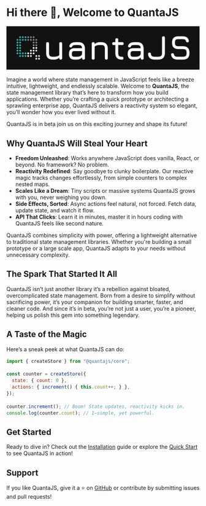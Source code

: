 # Hi there 👋, Welcome to QuantaJS
![Logo](https://github.com/quanta-js/quanta/blob/master/assets/quantajs_banner.png?raw=true)

Imagine a world where state management in JavaScript feels like a breeze intuitive, lightweight, and endlessly scalable. Welcome to **QuantaJS**, the state management library that’s here to transform how you build applications. Whether you’re crafting a quick prototype or architecting a sprawling enterprise app, QuantaJS delivers a reactivity system so elegant, you’ll wonder how you ever lived without it.

<Callout type="info">
QuantaJS is in beta join us on this exciting journey and shape its future!
</Callout>

## Why QuantaJS Will Steal Your Heart

- **Freedom Unleashed**: Works anywhere JavaScript does vanilla, React, or beyond. No framework? No problem.
- **Reactivity Redefined**: Say goodbye to clunky boilerplate. Our reactive magic tracks changes effortlessly, from simple counters to complex nested maps.
- **Scales Like a Dream**: Tiny scripts or massive systems QuantaJS grows with you, never weighing you down.
- **Side Effects, Sorted**: Async actions feel natural, not forced. Fetch data, update state, and watch it flow.
- **API That Clicks**: Learn it in minutes, master it in hours coding with QuantaJS feels like second nature.

QuantaJS combines simplicity with power, offering a lightweight alternative to traditional state management libraries. Whether you're building a small prototype or a large scale app, QuantaJS adapts to your needs without unnecessary complexity.


## The Spark That Started It All

QuantaJS isn’t just another library it’s a rebellion against bloated, overcomplicated state management. Born from a desire to simplify without sacrificing power, it’s your companion for building smarter, faster, and cleaner code. And since it’s in beta, you’re not just a user, you’re a pioneer, helping us polish this gem into something legendary.

## A Taste of the Magic

Here’s a sneak peek at what QuantaJS can do:

```javascript
import { createStore } from "@quantajs/core";

const counter = createStore({
  state: { count: 0 },
  actions: { increment() { this.count++; } },
});

counter.increment(); // Boom! State updates, reactivity kicks in.
console.log(counter.count); // 1—simple, yet powerful.
```

## Get Started

Ready to dive in? Check out the [Installation](https://www.quantajs.com/docs/getting-started/installation) guide or explore the [Quick Start](https://www.quantajs.com/docs/getting-started/quick-start-guide) to see QuantaJS in action!

## Support

If you like QuantaJS, give it a ⭐ on [GitHub](https://github.com/quanta-js/quanta) or contribute by submitting issues and pull requests!
